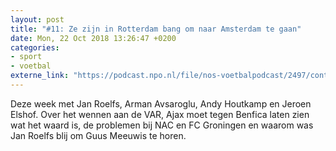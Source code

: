 ```yaml
---
layout: post
title: "#11: Ze zijn in Rotterdam bang om naar Amsterdam te gaan"
date: Mon, 22 Oct 2018 13:26:47 +0200
categories: 
- sport 
- voetbal 
externe_link: "https://podcast.npo.nl/file/nos-voetbalpodcast/2497/content.omroep.nl/portal/podcast/nporadio1/nos-voetbalpodcast/2018/10/nporadio1_nos-voetbalpodcast_20181022_de-nos-voetbalpodcast-11-ze-zijn-in-rotterdam-bang-om-naar-amsterdam-te-gaan.mp3"
---
```


Deze week met Jan Roelfs, Arman Avsaroglu, Andy Houtkamp en Jeroen Elshof. Over het wennen aan de VAR, Ajax moet tegen Benfica laten zien wat het waard is, de problemen bij NAC en FC Groningen en waarom was Jan Roelfs blij om Guus Meeuwis te horen.
